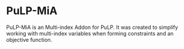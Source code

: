 # PuLP-MiA
PuLP-MiA is an Multi-index Addon for PuLP. It was created to simplify working with multi-index variables when forming constraints and an objective function.
